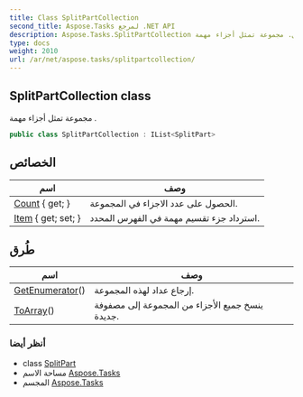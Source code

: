 ```yaml
---
title: Class SplitPartCollection
second_title: Aspose.Tasks لمرجع .NET API
description: Aspose.Tasks.SplitPartCollection فصل. مجموعة تمثل أجزاء مهمة .
type: docs
weight: 2010
url: /ar/net/aspose.tasks/splitpartcollection/
---
```

## SplitPartCollection class

مجموعة تمثل أجزاء مهمة .

```csharp
public class SplitPartCollection : IList<SplitPart>
```

## الخصائص

| اسم | وصف |
| --- | --- |
| [Count](../../aspose.tasks/splitpartcollection/count/) { get; } | الحصول على عدد الاجزاء في المجموعة. |
| [Item](../../aspose.tasks/splitpartcollection/item/) { get; set; } | استرداد جزء تقسيم مهمة في الفهرس المحدد. |

## طُرق

| اسم | وصف |
| --- | --- |
| [GetEnumerator](../../aspose.tasks/splitpartcollection/getenumerator/)() | إرجاع عداد لهذه المجموعة. |
| [ToArray](../../aspose.tasks/splitpartcollection/toarray/)() | ينسخ جميع الأجزاء من المجموعة إلى مصفوفة جديدة. |

### أنظر أيضا

* class [SplitPart](../splitpart/)
* مساحة الاسم [Aspose.Tasks](../../aspose.tasks/)
* المجسم [Aspose.Tasks](../../)


